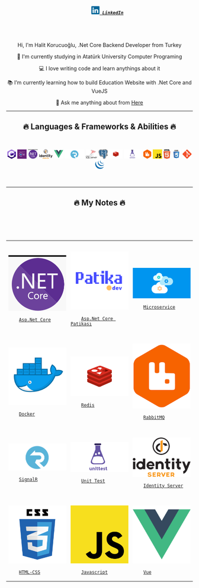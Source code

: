   <h5 align="center">
    <code>
      <a href="https://www.linkedin.com/in/abdullah-halit-korucuo%C4%9Flu-4578a219b/" target="blank" title="LinkedIn Profile"><img width="22" src="https://raw.githubusercontent.com/korucuoglu/korucuoglu/main/images/linkedin.svg"> LinkedIn</a>
    </code>
  </h5>

  <br>
  <div align="center">
    <p>Hi, I'm Halit Korucuoğlu, .Net Core Backend Developer from Turkey</p>
    <p>🔬 I'm currently studying in Atatürk University Computer Programing</p>
    <p>💻 I love writing code and learn anythings about it
    </p>
    <p>📚 I’m currently learning how to build Education Website with .Net Core and VueJS </p>
   <p>
    💬 Ask me anything about from <a href="https://github.com/korucuoglu/korucuoglu/issues" title="Issues">Here</a> </p>
  </div>

  <hr>
  <h2 align="center">🔥 Languages & Frameworks & Abilities 🔥</h2>
  <br>
  <p align="center">
     <code><img title="C#" height="25" src="https://raw.githubusercontent.com/korucuoglu/korucuoglu/main/images/c-sharp.png"></code>
     <code><img title="Entity Framework" height="25" src="https://raw.githubusercontent.com/korucuoglu/korucuoglu/main/images/ef-core.png"></code>
     <code><img title=".Net Core" height="25" src="https://raw.githubusercontent.com/korucuoglu/korucuoglu/main/images/dotnet-core.png"></code>
     <code><img title="Identity Server" height="25" src="https://raw.githubusercontent.com/korucuoglu/korucuoglu/main/images/identity-server.png"></code>
     <code><img title="VueJs" height="25" src="https://raw.githubusercontent.com/korucuoglu/korucuoglu/main/images/vue.png"></code>
     <code><img title="SignalR" height="25" src="https://raw.githubusercontent.com/korucuoglu/korucuoglu/main/images/signalr.png"></code>
     <code><img title="MSSQL" height="25" src="https://raw.githubusercontent.com/korucuoglu/korucuoglu/main/images/mssql.png"></code>
     <code><img title="Postgres" height="25" src="https://raw.githubusercontent.com/korucuoglu/korucuoglu/main/images/postgres.png"></code>
     <code><img title="Redis" height="25" src="https://raw.githubusercontent.com/korucuoglu/korucuoglu/main/images/redis.png"></code>
     <code><img title="Unit Test" height="25" src="https://raw.githubusercontent.com/korucuoglu/korucuoglu/main/images/unit-test.png"></code>
     <code><img title="RabbitMQ" height="25" src="https://raw.githubusercontent.com/korucuoglu/korucuoglu/main/images/rabbitmq.png"></code>
     <code><img title="Javascript" height="25" src="https://raw.githubusercontent.com/korucuoglu/korucuoglu/main/images/javascript.svg"></code>
     <code><img title="HTML5" height="25" src="https://raw.githubusercontent.com/korucuoglu/korucuoglu/main/images/html5.svg"></code>
     <code><img title="CSS" height="25" src="https://raw.githubusercontent.com/korucuoglu/korucuoglu/main/images/css.svg"></code>
     <code><img title="Git" height="25" src="https://raw.githubusercontent.com/korucuoglu/korucuoglu/main/images/git-original.svg"></code>
     <code><img title="JQuery" height="25" src="https://raw.githubusercontent.com/korucuoglu/korucuoglu/main/images/jquery-original.svg"></code>
    
  </p>
  <br>
  <hr>
  <h2 align="center">🔥 My Notes 🔥</h2>

<code>
<div>
<table>
  <tr width="100%">
    <td width= 33%>
    <img src="https://raw.githubusercontent.com/korucuoglu/korucuoglu/main/images/dotnet-core.png" width="100%"><br>
    <a href="https://drive.google.com/file/d/12p4UyUdtLoz0vHDqmwl0z44jkVdyiprX/view" target="blank">Asp.Net Core</a>
    </td>
    <td width="33%">
    <img src="https://raw.githubusercontent.com/korucuoglu/korucuoglu/main/images/patika.png" width="100%"><br>
    <a href="https://drive.google.com/file/d/19gfgNxv8EGWdkLs38_E8Po5fus9ImQqQ/view" target="blank">Asp.Net Core Patikası</a>
    </td>
    <td width=33%>
    <img src="https://raw.githubusercontent.com/korucuoglu/korucuoglu/main/images/microservice.jpg" width="100%"><br>
    <a href="https://drive.google.com/file/d/18I9NpnZXm_IknSZye7BJm8P5zgupZPpa/view" target="blank">Microservice</a>
  </tr>

   <tr width="100%">
    <td width= 33%>
    <img src="https://raw.githubusercontent.com/korucuoglu/korucuoglu/main/images/docker.png" width="100%"><br>
    <a href="https://drive.google.com/file/d/15PD9wrxOsnxXRaHbtoOwXP81i1GNbnEY/view" target="blank">Docker</a>
    </td>
    <td width="33%">
    <img src="https://raw.githubusercontent.com/korucuoglu/korucuoglu/main/images/redis.png" width="100%"><br>
    <a href="https://drive.google.com/file/d/15PD9wrxOsnxXRaHbtoOwXP81i1GNbnEY/view" target="blank">Redis</a>
    </td>
    <td width=33%>
    <img src="https://raw.githubusercontent.com/korucuoglu/korucuoglu/main/images/rabbitmq.png" width="100%"><br>
    <a href="https://drive.google.com/file/d/1RwmsyIuT3riC7sCovGcd827pK2-uNUVV/view" target="blank">RabbitMQ</a>
  </tr>

  <tr width="100%">
    <td width= 33%>
    <img src="https://raw.githubusercontent.com/korucuoglu/korucuoglu/main/images/signalr.png" width="100%"><br>
    <a href="https://drive.google.com/file/d/1Bg3-tV4vMRJn4-u9slbLKHIJAP0gtM8b/view" target="blank">SignalR</a>
    </td>
    <td width="33%">
    <img src="https://raw.githubusercontent.com/korucuoglu/korucuoglu/main/images/unit-test.png" width="100%"><br>
    <a href="https://drive.google.com/file/d/1UjY5WV8qKcpcsgKMcaYjmqsCPy7boSgy/view" target="blank">Unit Test</a>
    </td>
    <td width=33%>
    <img src="https://raw.githubusercontent.com/korucuoglu/korucuoglu/main/images/identity-server.png" width="100%"><br>
    <a href="https://drive.google.com/file/d/12hZfDabcUWNzgJYAppVdTWUoeuDJOOl4/view" target="blank">Identity Server</a>
  </tr>

  <tr width="100%">
    <td width= 33%>
    <img src="https://raw.githubusercontent.com/korucuoglu/korucuoglu/main/images/css.svg" width="100%"><br>
    <a href="https://drive.google.com/file/d/15agRhvRSZNx_dtfIPS5fLmiqls0T0s-m/view" target="blank">HTML-CSS</a>
    </td>
    <td width="33%">
    <img src="https://raw.githubusercontent.com/korucuoglu/korucuoglu/main/images/javascript.svg" width="100%"><br>
    <a href="https://drive.google.com/file/d/176f6H7Ls0CGqXQHX1mBtcs9u7EjfVd1r/view" target="blank">Javascript</a>
    </td>
    <td width=33%>
    <img src="https://raw.githubusercontent.com/korucuoglu/korucuoglu/main/images/vue.png" width="100%"><br>
    <a href="https://drive.google.com/file/d/156xDOTzgkMl2JhuY-3pbnN6I9qJXo2aB/view" target="blank">Vue</a>
  </tr>
</table>

</div>

</code>
